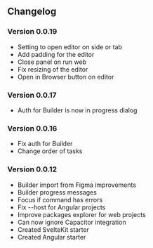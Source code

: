 ## Changelog

### Version 0.0.19

- Setting to open editor on side or tab
- Add padding for the editor
- Close panel on run web
- Fix resizing of the editor
- Open in Browser button on editor

### Version 0.0.17

- Auth for Builder is now in progress dialog

### Version 0.0.16

- Fix auth for Builder
- Change order of tasks

### Version 0.0.12

- Builder import from Figma improvements
- Builder progress messages
- Focus if command has errors
- Fix --host for Angular projects
- Improve packages explorer for web projects
- Can now ignore Capacitor integration
- Created SvelteKit starter
- Created Angular starter
